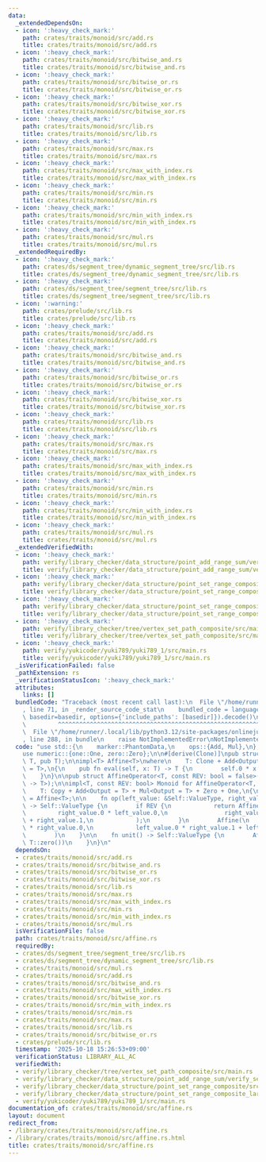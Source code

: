 ```yaml
---
data:
  _extendedDependsOn:
  - icon: ':heavy_check_mark:'
    path: crates/traits/monoid/src/add.rs
    title: crates/traits/monoid/src/add.rs
  - icon: ':heavy_check_mark:'
    path: crates/traits/monoid/src/bitwise_and.rs
    title: crates/traits/monoid/src/bitwise_and.rs
  - icon: ':heavy_check_mark:'
    path: crates/traits/monoid/src/bitwise_or.rs
    title: crates/traits/monoid/src/bitwise_or.rs
  - icon: ':heavy_check_mark:'
    path: crates/traits/monoid/src/bitwise_xor.rs
    title: crates/traits/monoid/src/bitwise_xor.rs
  - icon: ':heavy_check_mark:'
    path: crates/traits/monoid/src/lib.rs
    title: crates/traits/monoid/src/lib.rs
  - icon: ':heavy_check_mark:'
    path: crates/traits/monoid/src/max.rs
    title: crates/traits/monoid/src/max.rs
  - icon: ':heavy_check_mark:'
    path: crates/traits/monoid/src/max_with_index.rs
    title: crates/traits/monoid/src/max_with_index.rs
  - icon: ':heavy_check_mark:'
    path: crates/traits/monoid/src/min.rs
    title: crates/traits/monoid/src/min.rs
  - icon: ':heavy_check_mark:'
    path: crates/traits/monoid/src/min_with_index.rs
    title: crates/traits/monoid/src/min_with_index.rs
  - icon: ':heavy_check_mark:'
    path: crates/traits/monoid/src/mul.rs
    title: crates/traits/monoid/src/mul.rs
  _extendedRequiredBy:
  - icon: ':heavy_check_mark:'
    path: crates/ds/segment_tree/dynamic_segment_tree/src/lib.rs
    title: crates/ds/segment_tree/dynamic_segment_tree/src/lib.rs
  - icon: ':heavy_check_mark:'
    path: crates/ds/segment_tree/segment_tree/src/lib.rs
    title: crates/ds/segment_tree/segment_tree/src/lib.rs
  - icon: ':warning:'
    path: crates/prelude/src/lib.rs
    title: crates/prelude/src/lib.rs
  - icon: ':heavy_check_mark:'
    path: crates/traits/monoid/src/add.rs
    title: crates/traits/monoid/src/add.rs
  - icon: ':heavy_check_mark:'
    path: crates/traits/monoid/src/bitwise_and.rs
    title: crates/traits/monoid/src/bitwise_and.rs
  - icon: ':heavy_check_mark:'
    path: crates/traits/monoid/src/bitwise_or.rs
    title: crates/traits/monoid/src/bitwise_or.rs
  - icon: ':heavy_check_mark:'
    path: crates/traits/monoid/src/bitwise_xor.rs
    title: crates/traits/monoid/src/bitwise_xor.rs
  - icon: ':heavy_check_mark:'
    path: crates/traits/monoid/src/lib.rs
    title: crates/traits/monoid/src/lib.rs
  - icon: ':heavy_check_mark:'
    path: crates/traits/monoid/src/max.rs
    title: crates/traits/monoid/src/max.rs
  - icon: ':heavy_check_mark:'
    path: crates/traits/monoid/src/max_with_index.rs
    title: crates/traits/monoid/src/max_with_index.rs
  - icon: ':heavy_check_mark:'
    path: crates/traits/monoid/src/min.rs
    title: crates/traits/monoid/src/min.rs
  - icon: ':heavy_check_mark:'
    path: crates/traits/monoid/src/min_with_index.rs
    title: crates/traits/monoid/src/min_with_index.rs
  - icon: ':heavy_check_mark:'
    path: crates/traits/monoid/src/mul.rs
    title: crates/traits/monoid/src/mul.rs
  _extendedVerifiedWith:
  - icon: ':heavy_check_mark:'
    path: verify/library_checker/data_structure/point_add_range_sum/verify_segment_tree/src/main.rs
    title: verify/library_checker/data_structure/point_add_range_sum/verify_segment_tree/src/main.rs
  - icon: ':heavy_check_mark:'
    path: verify/library_checker/data_structure/point_set_range_composite/src/main.rs
    title: verify/library_checker/data_structure/point_set_range_composite/src/main.rs
  - icon: ':heavy_check_mark:'
    path: verify/library_checker/data_structure/point_set_range_composite_large_array/verify_dynamic_segment_tree/src/main.rs
    title: verify/library_checker/data_structure/point_set_range_composite_large_array/verify_dynamic_segment_tree/src/main.rs
  - icon: ':heavy_check_mark:'
    path: verify/library_checker/tree/vertex_set_path_composite/src/main.rs
    title: verify/library_checker/tree/vertex_set_path_composite/src/main.rs
  - icon: ':heavy_check_mark:'
    path: verify/yukicoder/yuki789/yuki789_1/src/main.rs
    title: verify/yukicoder/yuki789/yuki789_1/src/main.rs
  _isVerificationFailed: false
  _pathExtension: rs
  _verificationStatusIcon: ':heavy_check_mark:'
  attributes:
    links: []
  bundledCode: "Traceback (most recent call last):\n  File \"/home/runner/.local/lib/python3.12/site-packages/onlinejudge_verify/documentation/build.py\"\
    , line 71, in _render_source_code_stat\n    bundled_code = language.bundle(stat.path,\
    \ basedir=basedir, options={'include_paths': [basedir]}).decode()\n          \
    \         ^^^^^^^^^^^^^^^^^^^^^^^^^^^^^^^^^^^^^^^^^^^^^^^^^^^^^^^^^^^^^^^^^^^^^^^^^^^^^^^^^\n\
    \  File \"/home/runner/.local/lib/python3.12/site-packages/onlinejudge_verify/languages/rust.py\"\
    , line 288, in bundle\n    raise NotImplementedError\nNotImplementedError\n"
  code: "use std::{\n    marker::PhantomData,\n    ops::{Add, Mul},\n};\n\nuse crate::Monoid;\n\
    use numeric::{one::One, zero::Zero};\n\n#[derive(Clone)]\npub struct Affine<T>(pub\
    \ T, pub T);\n\nimpl<T> Affine<T>\nwhere\n    T: Clone + Add<Output = T> + Mul<Output\
    \ = T>,\n{\n    pub fn eval(self, x: T) -> T {\n        self.0 * x + self.1\n\
    \    }\n}\n\npub struct AffineOperator<T, const REV: bool = false>(PhantomData<fn()\
    \ -> T>);\n\nimpl<T, const REV: bool> Monoid for AffineOperator<T, REV>\nwhere\n\
    \    T: Copy + Add<Output = T> + Mul<Output = T> + Zero + One,\n{\n    type ValueType\
    \ = Affine<T>;\n\n    fn op(left_value: &Self::ValueType, right_value: &Self::ValueType)\
    \ -> Self::ValueType {\n        if REV {\n            return Affine(\n       \
    \         right_value.0 * left_value.0,\n                right_value.0 * left_value.1\
    \ + right_value.1,\n            );\n        }\n        Affine(\n            left_value.0\
    \ * right_value.0,\n            left_value.0 * right_value.1 + left_value.1,\n\
    \        )\n    }\n\n    fn unit() -> Self::ValueType {\n        Affine(T::one(),\
    \ T::zero())\n    }\n}\n"
  dependsOn:
  - crates/traits/monoid/src/add.rs
  - crates/traits/monoid/src/bitwise_and.rs
  - crates/traits/monoid/src/bitwise_or.rs
  - crates/traits/monoid/src/bitwise_xor.rs
  - crates/traits/monoid/src/lib.rs
  - crates/traits/monoid/src/max.rs
  - crates/traits/monoid/src/max_with_index.rs
  - crates/traits/monoid/src/min.rs
  - crates/traits/monoid/src/min_with_index.rs
  - crates/traits/monoid/src/mul.rs
  isVerificationFile: false
  path: crates/traits/monoid/src/affine.rs
  requiredBy:
  - crates/ds/segment_tree/segment_tree/src/lib.rs
  - crates/ds/segment_tree/dynamic_segment_tree/src/lib.rs
  - crates/traits/monoid/src/mul.rs
  - crates/traits/monoid/src/add.rs
  - crates/traits/monoid/src/bitwise_and.rs
  - crates/traits/monoid/src/max_with_index.rs
  - crates/traits/monoid/src/bitwise_xor.rs
  - crates/traits/monoid/src/min_with_index.rs
  - crates/traits/monoid/src/min.rs
  - crates/traits/monoid/src/max.rs
  - crates/traits/monoid/src/lib.rs
  - crates/traits/monoid/src/bitwise_or.rs
  - crates/prelude/src/lib.rs
  timestamp: '2025-10-18 15:26:53+09:00'
  verificationStatus: LIBRARY_ALL_AC
  verifiedWith:
  - verify/library_checker/tree/vertex_set_path_composite/src/main.rs
  - verify/library_checker/data_structure/point_add_range_sum/verify_segment_tree/src/main.rs
  - verify/library_checker/data_structure/point_set_range_composite/src/main.rs
  - verify/library_checker/data_structure/point_set_range_composite_large_array/verify_dynamic_segment_tree/src/main.rs
  - verify/yukicoder/yuki789/yuki789_1/src/main.rs
documentation_of: crates/traits/monoid/src/affine.rs
layout: document
redirect_from:
- /library/crates/traits/monoid/src/affine.rs
- /library/crates/traits/monoid/src/affine.rs.html
title: crates/traits/monoid/src/affine.rs
---
```


